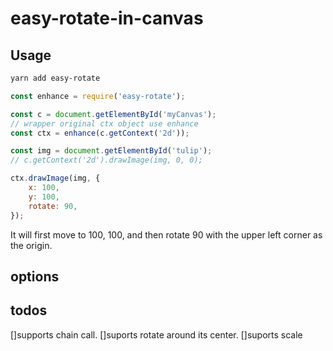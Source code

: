 # easy-rotate-in-canvas

## Usage

```bash
yarn add easy-rotate
```

```js
const enhance = require('easy-rotate');

const c = document.getElementById('myCanvas');
// wrapper original ctx object use enhance
const ctx = enhance(c.getContext('2d'));

const img = document.getElementById('tulip');
// c.getContext('2d').drawImage(img, 0, 0);

ctx.drawImage(img, {
    x: 100,
    y: 100,
    rotate: 90,
});
```

It will first move to 100, 100, and then rotate 90 with the upper left corner as the origin.

## options

## todos

[]supports chain call.
[]suports rotate around its center.
[]suports scale


